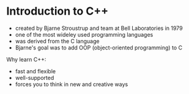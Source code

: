 # Introduction to C++
- created by Bjarne Stroustrup and team at Bell Laboratories in 1979
- one of the most wideley used programming languages
- was derived from the C language
- Bjarne's goal was to add OOP (object-oriented programming) to C

Why learn C++:
- fast and flexible
- well-supported
- forces you to think in new and creative ways